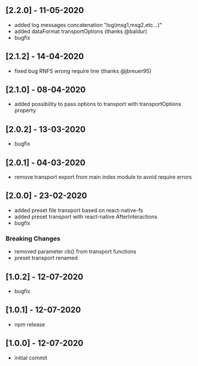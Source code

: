 ## [2.2.0] - 11-05-2020

- added log messages concatenation "log(msg1,msg2,etc...)"
- added dataFormat transportOptions (thanks @baldur)
- bugfix

## [2.1.2] - 14-04-2020

- fixed bug RNFS wrong require line (thanks @jbreuer95)

## [2.1.0] - 08-04-2020

- added possibility to pass options to transport with transportOptions property

## [2.0.2] - 13-03-2020

- bugfix

## [2.0.1] - 04-03-2020

- remove transport export from main index module to avoid require errors

## [2.0.0] - 23-02-2020

- added preset file transport based on react-native-fs
- added preset transport with react-native AfterInteractions
- bugfix

### Breaking Changes

- removed parameter cb() from transport functions
- preset transport renamed

## [1.0.2] - 12-07-2020

- bugfix

## [1.0.1] - 12-07-2020

- npm release

## [1.0.0] - 12-07-2020

- initial commit
